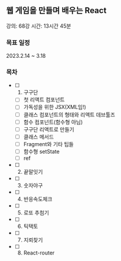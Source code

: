 ## 웹 게임을 만들며 배우는 React

강의: 68강
시간: 13시간 45분

### 목표 일정

2023.2.14 ~ 3.18

### 목차

- [ ] 1. 구구단
  - [ ] 첫 리액트 컴포넌트
  - [ ] 가독성을 위한 JSX(XML임!)
  - [ ] 클래스 컴포넌트의 형태와 리액트 데브툴즈
  - [ ] 함수 컴포넌트(함수형 아님)
  - [ ] 구구단 리액트로 만들기
  - [ ] 클래스 메서드
  - [ ] Fragment와 기타 팁들
  - [ ] 함수형 setState
  - [ ] ref
- [ ] 2. 끝말잇기
- [ ] 3. 숫자야구
- [ ] 4. 반응속도체크
- [ ] 5. 로또 추첨기
- [ ] 6. 틱택토
- [ ] 7. 지뢰찾기
- [ ] 8. React-router
